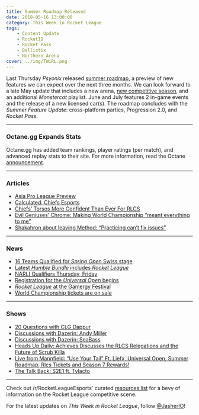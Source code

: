 ```yaml
---
title: Summer Roadmap Released
date: 2018-05-16 13:00:00
category: This Week in Rocket League
tags:
    - Content Update
    - RocketID
    - Rocket Pass
    - Ballistix
    - Northern Arena
cover: ../img/TWiRL.png
---
```


Last Thursday _Psyonix_ released [summer roadmap](https://www.reddit.com/r/RocketLeague/comments/8ii3kk/rocket_league_roadmap_summer_2018/), a preview of new features we can expect over the next three months. We can look forward to a late May update that includes a new arena, [new competitive season](https://www.reddit.com/r/RocketLeague/comments/8jnng0/competitive_season_7_rewards_preview_and_season_8/), and an additional _Monstercat_ playlist. June and July features 2 in-game events and the release of a new licensed car(s). The roadmap concludes with the _Summer Feature Update_: cross-platform parties, Progression 2.0, and _Rocket Pass_.

---

### Octane.gg Expands Stats

Octane.gg has added team rankings, player ratings (per match), and advanced replay stats to their site. For more information, read the Octane [announcement](https://octane.gg/news/introducing-team-rankings-player-ratings-and-replay-stats/).

---

### Articles

-   [Asia Pro League Preview](https://octane.gg/news/asia-pro-league-season-2-preview/)
-   [Calculated: Chiefs Esports](https://www.rocketleagueesports.com/news/calculated--8--chiefs-esports/)
-   [Chiefs’ Torsos More Confident Than Ever For RLCS](https://armchairallamericans.com/chiefs-torsos-more-confident-than-ever-for-rlcs/)
-   [Evil Geniuses’ Chrome: Making World Championship “meant everything to me”](http://rocketeers.gg/interview-evil-geniuses-chrome/)
-   [Shakahron about leaving Method: “Practicing can’t fix issues”](http://rocketeers.gg/interview-shakahron-method-the-bricks-rlrs-performance/)

---

### News

-   [16 Teams Qualified for _Spring Open_ Swiss stage](https://twitter.com/RivalEsportsGG/status/996186246039810049)
-   [Latest _Humble Bundle_ includes _Rocket League_](https://twitter.com/humble/status/996452302587383808)
-   [NARLI Qualifiers Thursday, Friday](http://www.northernarena.ca/narli/)
-   [Registration for the _Universal Open_ begins](https://twitter.com/UniversalOpen/status/996138338556968965)
-   [_Rocket League_ at the Gamergy Festival](http://www.gamergy.es/index.php/gy9-gamergyopen-rocket)
-   [World Championship tickets are on sale](https://www.seetickets.com/event/rocket-league-world-championship/queen-elizabeth-olympic-park-copper-box-arena/1224521)

---

### Shows

-   [20 Questions with CLG Dappur](https://www.youtube.com/watch?v=5_5JFkFGUI8&feature=share)
-   [Discussions with Dazerin: Andy Miller](https://youtu.be/KcOAsiedlNU)
-   [Discussions with Dazerin: SeaBass](https://www.youtube.com/watch?v=vH5xKgzZ0zE)
-   [Heads Up Daily: Achieves Discusses the RLCS Relegations and the Future of Scrub Killa](https://www.youtube.com/watch?v=db1k9M-Hkck)
-   [Live from Mannfield: “Use Your Tail” Ft. Liefx, Universal Open, Summer Roadmap, Rlcs Tickets and Season 7 Rewards!](http://www.lfmannfield.com/episodes/2018/5/15/ep111-use-your-tail-ft-liefx-universal-open-summer-roadmap-rlcs-tickets-and-season-7-rewards)
-   [The Talk Back: S2E1 ft. Tylacto](https://www.twitch.tv/videos/260426567)

---

Check out /r/RocketLeagueEsports' curated [resources list](https://www.reddit.com/r/RocketLeagueEsports/wiki/links) for a bevy of information on the Rocket League competitive scene.

For the latest updates on _This Week in Rocket League_, follow [@JasherIO](https://twitter.com/JasherIO)!
